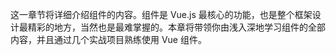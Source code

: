 这一章节将详细介绍组件的内容。组件是 Vue.js 最核心的功能，也是整个框架设计最精彩的地方，当然也是最难掌握的。本章将带领你由浅入深地学习组件的全部内容，并且通过几个实战项目熟练使用 Vue 组件。
